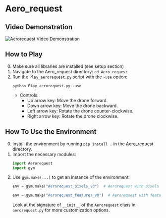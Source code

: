 # Aero_request
## Video Demonstration

![Aerorequest Video Demonstration](https://drive.google.com/uc?export=download&id=1lcrKSVlChxLouXsiahOHVl-hDnRWI8SD)
## How to Play

0. Make sure all libraries are installed (see setup section)
1. Navigate to the Aero_request directory: `cd Aero_request`
2. Run the `Play_aerorequest.py` script with the `-use` option:
    ```
    python Play_aerorequest.py -use
    ```
   - Controls:
     - Up arrow key: Move the drone forward.
     - Down arrow key: Move the drone backward.
     - Left arrow key: Rotate the drone counter-clockwise.
     - Right arrow key: Rotate the drone clockwise.

## How To Use the Environment

0. Install the environment by running `pip install .` in the Aero_request directory.
1. Import the necessary modules:
    ```python
    import Aerorequest
    import gym
    ```
2. Use `gym.make(...)` to get an instance of the environment:
    ```python
    env = gym.make("Aerorequest_pixels_v0")  # Aerorequest with pixels as the observation space
    ```
    ```python
    env = gym.make("Aerorequest_features_v0")  # Aerorequest with features as the observation space
    ```
    Look at the signature of `__init__` of the `Aerorequest` class in `aerorequest.py` for more customization options.
